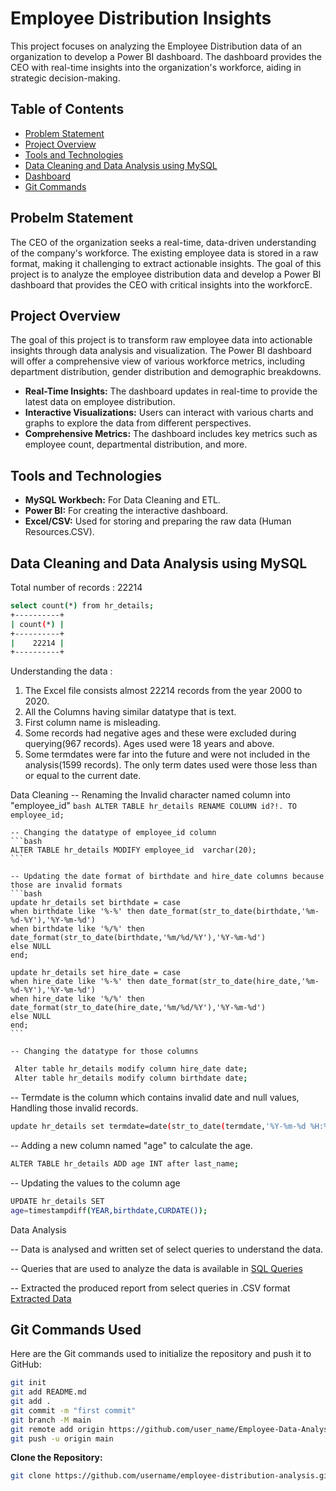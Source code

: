 # Employee Distribution Insights

This project focuses on analyzing the Employee Distribution data of an organization to develop a Power BI dashboard. The dashboard provides the CEO with real-time insights into the organization's workforce, aiding in strategic decision-making.

## Table of Contents
- [Problem Statement](#problem-statement)
- [Project Overview](#key-features)
- [Tools and Technologies](#tools-and-technologies)
- [Data Cleaning and Data Analysis using MySQL](#data-cleaning-and-data-analysis-using-MySQL)
- [Dashboard](#contributing)
- [Git Commands](#git-commands-used)

## Probelm Statement

The CEO of the organization seeks a real-time, data-driven understanding of the company's workforce. The existing employee data is stored in a raw format, making it challenging to extract actionable insights. The goal of this project is to analyze the employee distribution data and develop a Power BI dashboard that provides the CEO with critical insights into the workforcE.
  
## Project Overview

The goal of this project is to transform raw employee data into actionable insights through data analysis and visualization. The Power BI dashboard will offer a comprehensive view of various workforce metrics, including department distribution, gender distribution and demographic breakdowns.

- **Real-Time Insights:** The dashboard updates in real-time to provide the latest data on employee distribution.
- **Interactive Visualizations:** Users can interact with various charts and graphs to explore the data from different perspectives.
- **Comprehensive Metrics:** The dashboard includes key metrics such as employee count, departmental distribution, and more.


## Tools and Technologies

- **MySQL Workbech:** For Data Cleaning and ETL.
- **Power BI:** For creating the interactive dashboard.
- **Excel/CSV:** Used for storing and preparing the raw data (Human Resources.CSV).

## Data Cleaning and Data Analysis using MySQL

Total number of records : 22214
   ```bash
   select count(*) from hr_details;
   +----------+
   | count(*) |
   +----------+
   |    22214 |
   +----------+
   ```
   Understanding the data :
   1. The Excel file consists almost 22214 records from the year 2000 to 2020.
   2. All the Columns having similar datatype that is text.
   3. First column name is misleading.
   4. Some records had negative ages and these were excluded during querying(967 records). Ages used were 18 years and above.
   5. Some termdates were far into the future and were not included in the analysis(1599 records). The only term dates used were those less than or equal to the current date.
      
Data Cleaning
    -- Renaming the Invalid character named column into "employee_id"
    ```bash
    ALTER TABLE hr_details RENAME COLUMN ﻿id?!. TO employee_id;
    ```
    
    -- Changing the datatype of employee_id column
    ```bash
    ALTER TABLE hr_details MODIFY employee_id  varchar(20);
    ```

    -- Updating the date format of birthdate and hire_date columns because those are invalid formats
    ```bash
    update hr_details set birthdate = case
    when birthdate like '%-%' then date_format(str_to_date(birthdate,'%m-%d-%Y'),'%Y-%m-%d')
    when birthdate like '%/%' then date_format(str_to_date(birthdate,'%m/%d/%Y'),'%Y-%m-%d')
    else NULL
    end;

    update hr_details set hire_date = case
    when hire_date like '%-%' then date_format(str_to_date(hire_date,'%m-%d-%Y'),'%Y-%m-%d')
    when hire_date like '%/%' then date_format(str_to_date(hire_date,'%m/%d/%Y'),'%Y-%m-%d')
    else NULL
    end;
    ```

    -- Changing the datatype for those columns
   ```bash
    Alter table hr_details modify column hire_date date; 
    Alter table hr_details modify column birthdate date;
   ```

   -- Termdate is the column which contains invalid date and null values, Handling those invalid records.
   ```bash
   update hr_details set termdate=date(str_to_date(termdate,'%Y-%m-%d %H:%i:%s UTC')) where termdate is not null and termdate != ' ';
   ```
   
   -- Adding a new column named "age" to calculate the age.
   ```bash
   ALTER TABLE hr_details ADD age INT after last_name;
   ```

   -- Updating the values to the column age
   ```bash
   UPDATE hr_details SET
   age=timestampdiff(YEAR,birthdate,CURDATE());
   ```

Data Analysis

   -- Data is analysed and written set of select queries to understand the data.
   
   -- Queries that are used to analyze the data is available in [SQL Queries](https://github.com/shreyasmc1234/Employee-Data-Analysis/tree/main/SQL%20Queries)
   
   -- Extracted the produced report from select queries in .CSV format [Extracted Data](https://github.com/shreyasmc1234/Employee-Data-Analysis/tree/main/Extracted%20data%20from%20MySQL)
   
 
   


## Git Commands Used

Here are the Git commands used to initialize the repository and push it to GitHub:

```bash
git init
git add README.md
git add .
git commit -m "first commit"
git branch -M main
git remote add origin https://github.com/user_name/Employee-Data-Analysis.git
git push -u origin main
```
**Clone the Repository:**
   ```bash
   git clone https://github.com/username/employee-distribution-analysis.git
   ```
   

